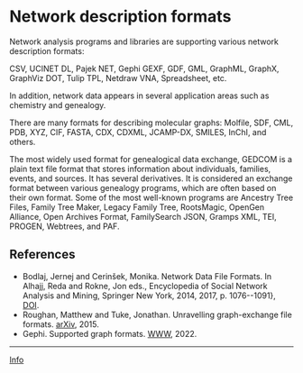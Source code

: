 # Network description formats

Network analysis programs and libraries are supporting various network description formats: 

CSV, UCINET DL, Pajek NET, Gephi GEXF, GDF, GML, GraphML, GraphX, GraphViz DOT, Tulip TPL, Netdraw VNA, Spreadsheet, etc. 



In addition, network data appears in several application areas such as chemistry and genealogy. 

There are many formats for describing molecular graphs: Molfile, SDF, CML, PDB, XYZ, CIF, FASTA, CDX, CDXML, JCAMP-DX, SMILES, InChI, and others. 

The most widely used format for genealogical data exchange, GEDCOM is a plain text file format that stores information about individuals, families, events, and sources. It has several derivatives. It is considered an exchange format between various genealogy programs, which are often based on their own format. Some of the most well-known programs are Ancestry Tree Files, Family Tree Maker, Legacy Family Tree, RootsMagic, OpenGen Alliance, Open Archives Format, FamilySearch JSON, Gramps XML, TEI, PROGEN, Webtrees, and PAF.

## References

- Bodlaj, Jernej and Cerinšek, Monika. Network Data File Formats. In Alhajj, Reda and Rokne, Jon eds., Encyclopedia of Social Network Analysis and Mining, Springer New York, 2014, 2017, p. 1076--1091}, [DOI](https://doi.org/10.1007/978-1-4614-7163-9_298-1).
- Roughan, Matthew and Tuke, Jonathan. Unravelling graph-exchange file formats. [arXiv](https://arxiv.org/abs/1503.02781), 2015.
- Gephi. Supported graph formats. [WWW](https://gephi.org/users/supported-graph-formats/), 2022.


<hr />

[Info](README.md)
